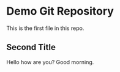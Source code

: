 # Demo Git Repository

This is the first file in this repo.

## Second Title

Hello how are you? Good morning. 
